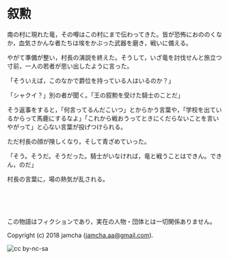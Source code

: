 

# 叙勲

南の村に現れた竜，その噂はこの村にまで伝わってきた。皆が恐怖におののくなか，血気さかんな者たちは埃をかぶった武器を磨き，戦いに備える。  

やがて準備が整い，村長の演説を終えた。そうして，いざ竜を討伐せんと旅立つ寸前，一人の若者が思い出したように言った。  

「そういえば，このなかで爵位を持っている人はいるのか？」  

「シャクイ？」別の者が聞く。「王の叙勲を受けた騎士のことだ」  

そう返事をすると，「何言ってるんだこいつ」とからかう言葉や，「学校を出ているからって馬鹿にするなよ」「これから戦おうってときにくだらないことを言いやがって」と心ない言葉が投げつけられる。  

ただ村長の顔が険しくなり，そして青ざめていった。  

「そう。そうだ。そうだった。騎士がいなければ，竜と戦うことはできん。できん，のだ」  

村長の言葉に，場の熱気が乱される。  

<br>  
<br>  

<br>  

この物語はフィクションであり，実在の人物・団体とは一切関係ありません。  

Copyright (c) 2018 jamcha (jamcha.aa@gmail.com).  

![cc by-nc-sa](https://i.creativecommons.org/l/by-nc-sa/4.0/88x31.png)  

